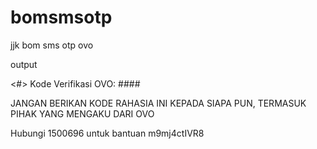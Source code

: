 # bomsmsotp
jjk
bom sms otp ovo

output

<#> Kode Verifikasi OVO: ####

JANGAN BERIKAN KODE RAHASIA INI KEPADA SIAPA PUN, TERMASUK PIHAK YANG MENGAKU DARI OVO

Hubungi 1500696 untuk bantuan
m9mj4ctIVR8
